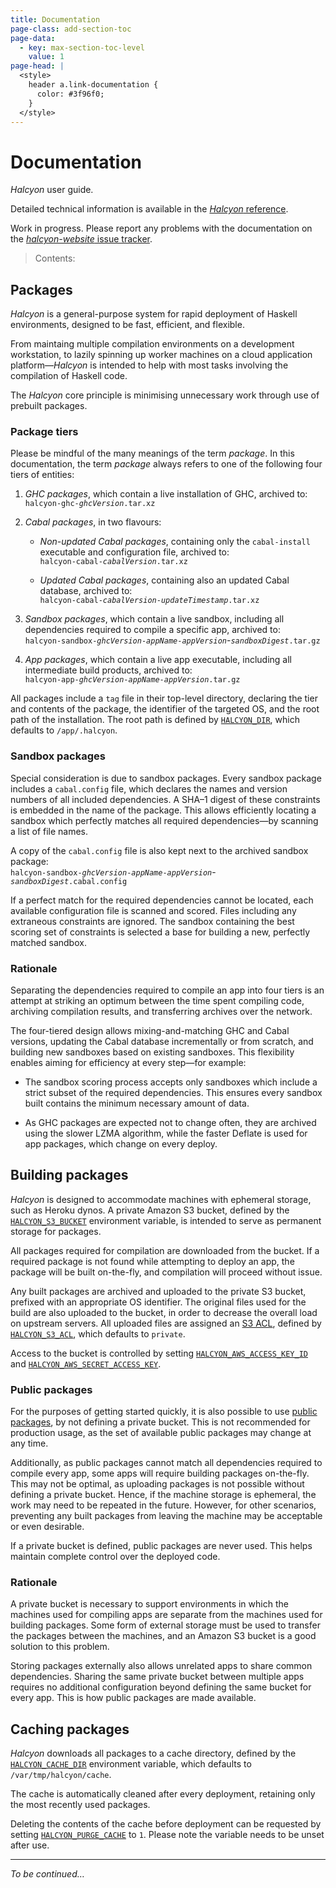 ```yaml
---
title: Documentation
page-class: add-section-toc
page-data:
  - key: max-section-toc-level
    value: 1
page-head: |
  <style>
    header a.link-documentation {
      color: #3f96f0;
    }
  </style>
---
```



Documentation
=============

_Halcyon_ user guide.

Detailed technical information is available in the [_Halcyon_ reference](documentation/reference/).

Work in progress.  Please report any problems with the documentation on the [_halcyon-website_ issue tracker](https://github.com/mietek/halcyon-website/issues/).

> Contents:




Packages
--------

_Halcyon_ is a general-purpose system for rapid deployment of Haskell environments, designed to be fast, efficient, and flexible.

From maintaing multiple compilation environments on a development workstation, to lazily spinning up worker machines on a cloud application platform—_Halcyon_ is intended to help with most tasks involving the compilation of Haskell code.

The _Halcyon_ core principle is minimising unnecessary work through use of prebuilt packages.


### Package tiers

Please be mindful of the many meanings of the term _package_.  In this documentation, the term _package_ always refers to one of the following four tiers of entities:

1.  _GHC packages_, which contain a live installation of GHC, archived to:\
    `halcyon-ghc-`_`ghcVersion`_`.tar.xz`

2.  _Cabal packages_, in two flavours:

    -   _Non-updated Cabal packages_, containing only the `cabal-install` executable and configuration file, archived to:\
        `halcyon-cabal-`_`cabalVersion`_`.tar.xz`
    
    -   _Updated Cabal packages_, containing also an updated Cabal database, archived to:\
        `halcyon-cabal-`_`cabalVersion`_`-`_`updateTimestamp`_`.tar.xz`

3.  _Sandbox packages_, which contain a live sandbox, including all dependencies required to compile a specific app, archived to:\
    `halcyon-sandbox-`_`ghcVersion`_`-`_`appName`_`-`_`appVersion`_-_`sandboxDigest`_`.tar.gz`

4.  _App packages_, which contain a live app executable, including all intermediate build products, archived to:\
    `halcyon-app-`_`ghcVersion`_`-`_`appName`_`-`_`appVersion`_`.tar.gz`

All packages include a `tag` file in their top-level directory, declaring the tier and contents of the package, the identifier of the targeted OS, and the root path of the installation.  The root path is defined by [`HALCYON_DIR`](documentation/reference/#halcyon_dir), which defaults to `/app/.halcyon`.


### Sandbox packages

Special consideration is due to sandbox packages.  Every sandbox package includes a `cabal.config` file, which declares the names and version numbers of all included dependencies.  A SHA–1 digest of these constraints is embedded in the name of the package.  This allows efficiently locating a sandbox which perfectly matches all required dependencies—by scanning a list of file names.

A copy of the `cabal.config` file is also kept next to the archived sandbox package:\
`halcyon-sandbox-`_`ghcVersion`_`-`_`appName`_`-`_`appVersion`_-_`sandboxDigest`_`.cabal.config`

If a perfect match for the required dependencies cannot be located, each available configuration file is scanned and scored.  Files including any extraneous constraints are ignored.  The sandbox containing the best scoring set of constraints is selected a base for building a new, perfectly matched sandbox.


### Rationale

Separating the dependencies required to compile an app into four tiers is an attempt at striking an optimum between the time spent compiling code, archiving compilation results, and transferring archives over the network. 

The four-tiered design allows mixing-and-matching GHC and Cabal versions, updating the Cabal database incrementally or from scratch, and building new sandboxes based on existing sandboxes.  This flexibility enables aiming for efficiency at every step—for example:

-   The sandbox scoring process accepts only sandboxes which include a strict subset of the required dependencies.  This ensures every sandbox built contains the minimum necessary amount of data.

-   As GHC packages are expected not to change often, they are archived using the slower LZMA algorithm, while the faster <span class="small-caps">Deflate</span> is used for app packages, which change on every deploy.




Building packages
-----------------

_Halcyon_ is designed to accommodate machines with ephemeral storage, such as Heroku dynos.  A private Amazon S3 bucket, defined by the [`HALCYON_S3_BUCKET`](documentation/reference/#halcyon_s3_bucket) environment variable, is intended to serve as permanent storage for packages.

All packages required for compilation are downloaded from the bucket.  If a required package is not found while attempting to deploy an app, the package will be built on-the-fly, and compilation will proceed without issue.

Any built packages are archived and uploaded to the private S3 bucket, prefixed with an appropriate OS identifier.  The original files used for the build are also uploaded to the bucket, in order to decrease the overall load on upstream servers.  All uploaded files are assigned an [S3 ACL](http://docs.aws.amazon.com/AmazonS3/latest/dev/S3_ACLs_UsingACLs.html), defined by [`HALCYON_S3_ACL`](documentation/reference/#halcyon_s3_acl), which defaults to `private`.

Access to the bucket is controlled by setting [`HALCYON_AWS_ACCESS_KEY_ID`](documentation/reference/#halcyon_aws_access_key) and [`HALCYON_AWS_SECRET_ACCESS_KEY`](documentation/reference/#halcyon_aws_secret_access_key).


### Public packages

For the purposes of getting started quickly, it is also possible to use [public packages](http://s3.halcyon.sh/), by not defining a private bucket.  This is not recommended for production usage, as the set of available public packages may change at any time.

Additionally, as public packages cannot match all dependencies required to compile every app, some apps will require building packages on-the-fly.  This may not be optimal, as uploading packages is not possible without defining a private bucket.  Hence, if the machine storage is ephemeral, the work may need to be repeated in the future.  However, for other scenarios, preventing any built packages from leaving the machine may be acceptable or even desirable.

If a private bucket is defined, public packages are never used.  This helps maintain complete control over the deployed code.


### Rationale

A private bucket is necessary to support environments in which the machines used for compiling apps are separate from the machines used for building packages.  Some form of external storage must be used to transfer the packages between the machines, and an Amazon S3 bucket is a good solution to this problem.

Storing packages externally also allows unrelated apps to share common dependencies.  Sharing the same private bucket between multiple apps requires no additional configuration beyond defining the same bucket for every app.  This is how public packages are made available.




Caching packages
----------------

_Halcyon_ downloads all packages to a cache directory, defined by the [`HALCYON_CACHE_DIR`](documentation/reference/#halcyon_cache_dir) environment variable, which defaults to `/var/tmp/halcyon/cache`.

The cache is automatically cleaned after every deployment, retaining only the most recently used packages.

Deleting the contents of the cache before deployment can be requested by setting [`HALCYON_PURGE_CACHE`](documentation/reference/#halcyon_purge_cache) to `1`.  Please note the variable needs to be unset after use.




---

_To be continued…_
